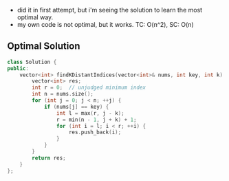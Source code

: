 - did it in first attempt, but i'm seeing the solution to learn the most optimal way.
- my own code is not optimal, but it works. TC: O(n^2), SC: O(n)

## Optimal Solution

```cpp
class Solution {
public:
    vector<int> findKDistantIndices(vector<int>& nums, int key, int k) {
        vector<int> res;
        int r = 0;  // unjudged minimum index
        int n = nums.size();
        for (int j = 0; j < n; ++j) {
            if (nums[j] == key) {
                int l = max(r, j - k);
                r = min(n - 1, j + k) + 1;
                for (int i = l; i < r; ++i) {
                    res.push_back(i);
                }
            }
        }
        return res;
    }
};
```
